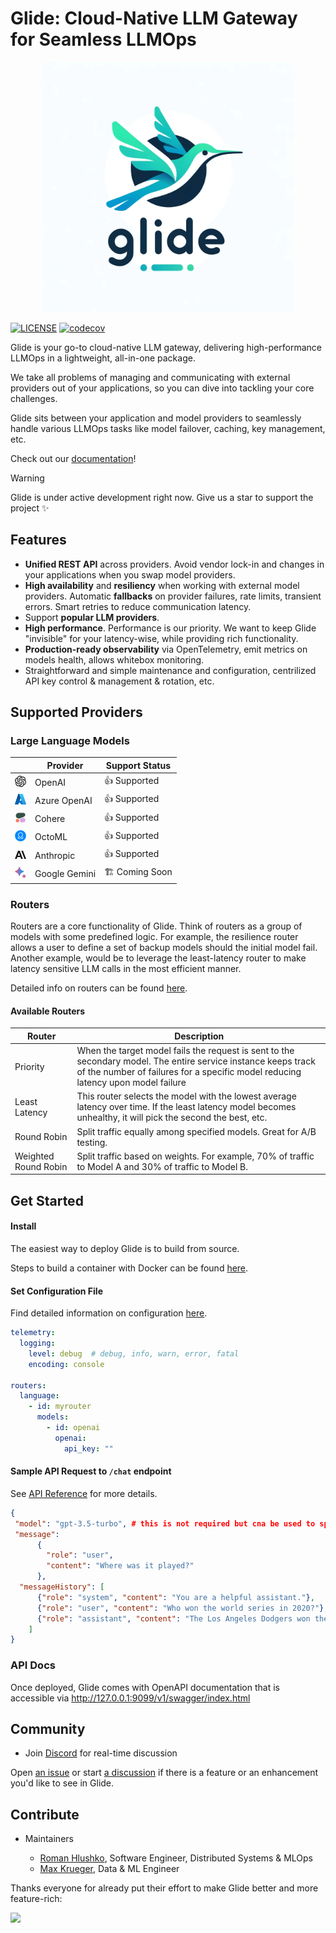 # Glide: Cloud-Native LLM Gateway for Seamless LLMOps
<div align="center">
    <img src="docs/images/glide.png" width="400px" alt="Glide GH Header" />
</div>

[![LICENSE](https://img.shields.io/github/license/modelgateway/glide.svg?style=flat-square&color=%233f90c8)](https://github.com/modelgateway/glide/blob/main/LICENSE)
[![codecov](https://codecov.io/github/EinStack/glide/graph/badge.svg?token=F7JT39RHX9)](https://codecov.io/github/EinStack/glide)

Glide is your go-to cloud-native LLM gateway, delivering high-performance LLMOps in a lightweight, all-in-one package.

We take all problems of managing and communicating with external providers out of your applications,
so you can dive into tackling your core challenges.

Glide sits between your application and model providers to seamlessly handle various LLMOps tasks like
model failover, caching, key management, etc. 

Check out our [documentation](https://backlandlabs.mintlify.app/introduction)!

> [!Warning]
> Glide is under active development right now. Give us a star to support the project ✨

## Features

- **Unified REST API** across providers. Avoid vendor lock-in and changes in your applications when you swap model providers.
- **High availability** and **resiliency** when working with external model providers. Automatic **fallbacks** on provider failures, rate limits, transient errors. Smart retries to reduce communication latency.
- Support **popular LLM providers**.
- **High performance**. Performance is our priority. We want to keep Glide "invisible" for your latency-wise, while providing rich functionality.
- **Production-ready observability** via OpenTelemetry, emit metrics on models health, allows whitebox monitoring.
- Straightforward and simple maintenance and configuration, centrilized API key control & management & rotation, etc.

## Supported Providers

### Large Language Models

|                                                     | Provider      | Support Status  |
|-----------------------------------------------------|---------------|-----------------|
| <img src="docs/images/openai.svg" width="18" />     | OpenAI        | 👍  Supported  |
| <img src="docs/images/azure.svg" width="18" />      | Azure OpenAI  | 👍  Supported  |
| <img src="docs/images/cohere.png" width="18" />     | Cohere        | 👍  Supported |
| <img src="docs/images/octo.png" width="18" />     | OctoML        | 👍  Supported  |
| <img src="docs/images/anthropic.svg" width="18" />  | Anthropic     | 👍  Supported  |
| <img src="docs/images/bard.svg" width="18" />       | Google Gemini | 🏗️ Coming Soon |


### Routers

Routers are a core functionality of Glide. Think of routers as a group of models with some predefined logic. For example, the resilience router allows a user to define a set of backup models should the initial model fail. Another example, would be to leverage the least-latency router to make latency sensitive LLM calls in the most efficient manner.

Detailed info on routers can be found [here](https://backlandlabs.mintlify.app/essentials/routers).

#### Available Routers

| Router      | Description  |
|---------------|-----------------|
| Priority        | When the target model fails the request is sent to the secondary model. The entire service instance keeps track of the number of failures for a specific model reducing latency upon model failure  |
| Least Latency        | This router selects the model with the lowest average latency over time. If the least latency model becomes unhealthy, it will pick the second the best, etc.  |
| Round Robin        | Split traffic equally among specified models. Great for A/B testing.  |
| Weighted Round Robin | Split traffic based on weights. For example, 70% of traffic to Model A and 30% of traffic to Model B.  |


## Get Started

#### Install

The easiest way to deploy Glide is to build from source.

Steps to build a container with Docker can be found [here](https://backlandlabs.mintlify.app/introduction#install-and-deploy).

#### Set Configuration File

Find detailed information on configuration [here](https://backlandlabs.mintlify.app/essentials/configuration).

```yaml
telemetry:
  logging:
    level: debug  # debug, info, warn, error, fatal
    encoding: console

routers:
  language:
    - id: myrouter
      models:
        - id: openai
          openai:
            api_key: ""
```

#### Sample API Request to `/chat` endpoint

See [API Reference](https://backlandlabs.mintlify.app/api-reference/introduction) for more details.

```json
{
 "model": "gpt-3.5-turbo", # this is not required but cna be used to specify different prompts to different models
 "message":
      {
        "role": "user",
        "content": "Where was it played?"
      },
  "messageHistory": [
      {"role": "system", "content": "You are a helpful assistant."},
      {"role": "user", "content": "Who won the world series in 2020?"},
      {"role": "assistant", "content": "The Los Angeles Dodgers won the World Series in 2020."}
    ]
}
```

### API Docs

Once deployed, Glide comes with OpenAPI documentation that is accessible via http://127.0.0.1:9099/v1/swagger/index.html

## Community

- Join [Discord](https://discord.gg/z4DmAbJP) for real-time discussion

Open [an issue](https://github.com/modelgateway/glide/issues) or start [a discussion](https://github.com/modelgateway/glide/discussions) 
if there is a feature or an enhancement you'd like to see in Glide.

## Contribute

- Maintainers
    
    - [Roman Hlushko](https://github.com/roma-glushko), Software Engineer, Distributed Systems & MLOps
    - [Max Krueger](https://github.com/mkrueger12), Data & ML Engineer

Thanks everyone for already put their effort to make Glide better and more feature-rich: 

<a href="https://github.com/modelgateway/glide/graphs/contributors">
  <img src="https://contributors-img.web.app/image?repo=modelgateway/glide" />
</a>
